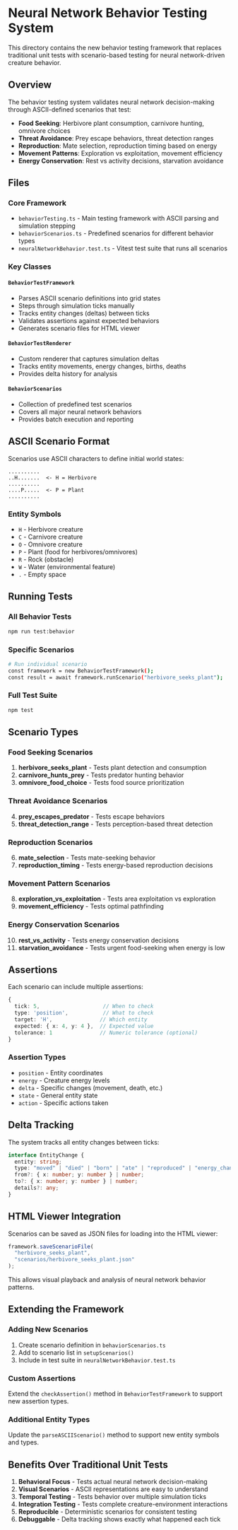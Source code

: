 # Neural Network Behavior Testing System

This directory contains the new behavior testing framework that replaces traditional unit tests with scenario-based testing for neural network-driven creature behavior.

## Overview

The behavior testing system validates neural network decision-making through ASCII-defined scenarios that test:

- **Food Seeking**: Herbivore plant consumption, carnivore hunting, omnivore choices
- **Threat Avoidance**: Prey escape behaviors, threat detection ranges
- **Reproduction**: Mate selection, reproduction timing based on energy
- **Movement Patterns**: Exploration vs exploitation, movement efficiency
- **Energy Conservation**: Rest vs activity decisions, starvation avoidance

## Files

### Core Framework

- `behaviorTesting.ts` - Main testing framework with ASCII parsing and simulation stepping
- `behaviorScenarios.ts` - Predefined scenarios for different behavior types
- `neuralNetworkBehavior.test.ts` - Vitest test suite that runs all scenarios

### Key Classes

#### `BehaviorTestFramework`

- Parses ASCII scenario definitions into grid states
- Steps through simulation ticks manually
- Tracks entity changes (deltas) between ticks
- Validates assertions against expected behaviors
- Generates scenario files for HTML viewer

#### `BehaviorTestRenderer`

- Custom renderer that captures simulation deltas
- Tracks entity movements, energy changes, births, deaths
- Provides delta history for analysis

#### `BehaviorScenarios`

- Collection of predefined test scenarios
- Covers all major neural network behaviors
- Provides batch execution and reporting

## ASCII Scenario Format

Scenarios use ASCII characters to define initial world states:

```
..........
..H.......  <- H = Herbivore
..........
....P.....  <- P = Plant
..........
```

### Entity Symbols

- `H` - Herbivore creature
- `C` - Carnivore creature
- `O` - Omnivore creature
- `P` - Plant (food for herbivores/omnivores)
- `R` - Rock (obstacle)
- `W` - Water (environmental feature)
- `.` - Empty space

## Running Tests

### All Behavior Tests

```bash
npm run test:behavior
```

### Specific Scenarios

```bash
# Run individual scenario
const framework = new BehaviorTestFramework();
const result = await framework.runScenario("herbivore_seeks_plant");
```

### Full Test Suite

```bash
npm test
```

## Scenario Types

### Food Seeking Scenarios

1. **herbivore_seeks_plant** - Tests plant detection and consumption
2. **carnivore_hunts_prey** - Tests predator hunting behavior
3. **omnivore_food_choice** - Tests food source prioritization

### Threat Avoidance Scenarios

4. **prey_escapes_predator** - Tests escape behaviors
5. **threat_detection_range** - Tests perception-based threat detection

### Reproduction Scenarios

6. **mate_selection** - Tests mate-seeking behavior
7. **reproduction_timing** - Tests energy-based reproduction decisions

### Movement Pattern Scenarios

8. **exploration_vs_exploitation** - Tests area exploitation vs exploration
9. **movement_efficiency** - Tests optimal pathfinding

### Energy Conservation Scenarios

10. **rest_vs_activity** - Tests energy conservation decisions
11. **starvation_avoidance** - Tests urgent food-seeking when energy is low

## Assertions

Each scenario can include multiple assertions:

```typescript
{
  tick: 5,                    // When to check
  type: 'position',           // What to check
  target: 'H',               // Which entity
  expected: { x: 4, y: 4 },  // Expected value
  tolerance: 1               // Numeric tolerance (optional)
}
```

### Assertion Types

- `position` - Entity coordinates
- `energy` - Creature energy levels
- `delta` - Specific changes (movement, death, etc.)
- `state` - General entity state
- `action` - Specific actions taken

## Delta Tracking

The system tracks all entity changes between ticks:

```typescript
interface EntityChange {
  entity: string;
  type: "moved" | "died" | "born" | "ate" | "reproduced" | "energy_changed";
  from?: { x: number; y: number } | number;
  to?: { x: number; y: number } | number;
  details?: any;
}
```

## HTML Viewer Integration

Scenarios can be saved as JSON files for loading into the HTML viewer:

```typescript
framework.saveScenarioFile(
  "herbivore_seeks_plant",
  "scenarios/herbivore_seeks_plant.json"
);
```

This allows visual playback and analysis of neural network behavior patterns.

## Extending the Framework

### Adding New Scenarios

1. Create scenario definition in `behaviorScenarios.ts`
2. Add to scenario list in `setupScenarios()`
3. Include in test suite in `neuralNetworkBehavior.test.ts`

### Custom Assertions

Extend the `checkAssertion()` method in `BehaviorTestFramework` to support new assertion types.

### Additional Entity Types

Update the `parseASCIIScenario()` method to support new entity symbols and types.

## Benefits Over Traditional Unit Tests

1. **Behavioral Focus** - Tests actual neural network decision-making
2. **Visual Scenarios** - ASCII representations are easy to understand
3. **Temporal Testing** - Tests behavior over multiple simulation ticks
4. **Integration Testing** - Tests complete creature-environment interactions
5. **Reproducible** - Deterministic scenarios for consistent testing
6. **Debuggable** - Delta tracking shows exactly what happened each tick
